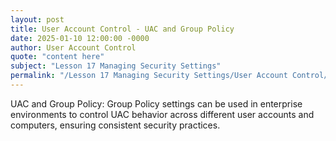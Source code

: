 ```yaml
---
layout: post
title: User Account Control - UAC and Group Policy
date: 2025-01-10 12:00:00 -0000
author: User Account Control
quote: "content here"
subject: "Lesson 17 Managing Security Settings"
permalink: "/Lesson 17 Managing Security Settings/User Account Control/User Account Control - UAC and Group Policy"
---
```


UAC and Group Policy: Group Policy settings can be used in enterprise environments to control UAC behavior across different user accounts and computers, ensuring consistent security practices.
